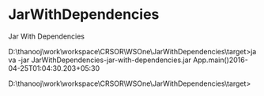 # JarWithDependencies
Jar With Dependencies



D:\thanooj\work\workspace\CRSOR\WSOne\JarWithDependencies\target>java -jar JarWithDependencies-jar-with-dependencies.jar
App.main()2016-04-25T01:04:30.203+05:30

D:\thanooj\work\workspace\CRSOR\WSOne\JarWithDependencies\target>
